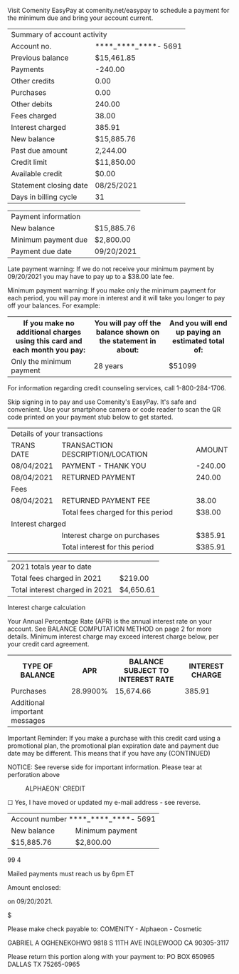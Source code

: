 Visit Comenity EasyPay at comenity.net/easypay to
schedule a payment for the minimum due and bring
your account current.

<!-- PageNumber="PAGE 1 OF 4" -->


<table>
<tr>
<td colspan="2">Summary of account activity</td>
</tr>
<tr>
<td>Account no.</td>
<td>****_****_****- 5691</td>
</tr>
<tr>
<td>Previous balance</td>
<td>$15,461.85</td>
</tr>
<tr>
<td>Payments</td>
<td>-240.00</td>
</tr>
<tr>
<td>Other credits</td>
<td>0.00</td>
</tr>
<tr>
<td>Purchases</td>
<td>0.00</td>
</tr>
<tr>
<td>Other debits</td>
<td>240.00</td>
</tr>
<tr>
<td>Fees charged</td>
<td>38.00</td>
</tr>
<tr>
<td>Interest charged</td>
<td>385.91</td>
</tr>
<tr>
<td>New balance</td>
<td>$15,885.76</td>
</tr>
<tr>
<td>Past due amount</td>
<td>2,244.00</td>
</tr>
<tr>
<td>Credit limit</td>
<td>$11,850.00</td>
</tr>
<tr>
<td>Available credit</td>
<td>$0.00</td>
</tr>
<tr>
<td>Statement closing date</td>
<td>08/25/2021</td>
</tr>
<tr>
<td>Days in billing cycle</td>
<td>31</td>
</tr>
</table>


<table>
<tr>
<td colspan="2">Payment information</td>
</tr>
<tr>
<td>New balance</td>
<td>$15,885.76</td>
</tr>
<tr>
<td>Minimum payment due</td>
<td>$2,800.00</td>
</tr>
<tr>
<td>Payment due date</td>
<td>09/20/2021</td>
</tr>
</table>


Late payment warning:
If we do not receive your minimum payment by 09/20/2021 you may
have to pay up to a $38.00 late fee.

Minimum payment warning: If you make only the minimum
payment for each period, you will pay more in interest and it will take
you longer to pay off your balances. For example:


<table>
<tr>
<th>If you make no additional charges using this card and each month you pay:</th>
<th>You will pay off the balance shown on the statement in about:</th>
<th>And you will end up paying an estimated total of:</th>
</tr>
<tr>
<td>Only the minimum payment</td>
<td>28 years</td>
<td>$51099</td>
</tr>
</table>


For information regarding credit counseling services,
call 1-800-284-1706.

Skip signing in to pay and use Comenity's EasyPay. It's safe and convenient. Use your smartphone camera or code
reader to scan the QR code printed on your payment stub below to get started.


<table>
<tr>
<td colspan="3">Details of your transactions</td>
</tr>
<tr>
<td>TRANS DATE</td>
<td>TRANSACTION DESCRIPTION/LOCATION</td>
<td>AMOUNT</td>
</tr>
<tr>
<td>08/04/2021</td>
<td>PAYMENT - THANK YOU</td>
<td>-240.00</td>
</tr>
<tr>
<td>08/04/2021</td>
<td>RETURNED PAYMENT</td>
<td>240.00</td>
</tr>
<tr>
<td>Fees</td>
<td></td>
<td></td>
</tr>
<tr>
<td>08/04/2021</td>
<td>RETURNED PAYMENT FEE</td>
<td>38.00</td>
</tr>
<tr>
<td></td>
<td>Total fees charged for this period</td>
<td>$38.00</td>
</tr>
<tr>
<td colspan="2">Interest charged</td>
<td></td>
</tr>
<tr>
<td></td>
<td>Interest charge on purchases</td>
<td>$385.91</td>
</tr>
<tr>
<td></td>
<td>Total interest for this period</td>
<td>$385.91</td>
</tr>
</table>


<table>
<tr>
<td>2021 totals year to date</td>
<td></td>
</tr>
<tr>
<td>Total fees charged in 2021</td>
<td>$219.00</td>
</tr>
<tr>
<td>Total interest charged in 2021</td>
<td>$4,650.61</td>
</tr>
</table>


Interest charge calculation

Your Annual Percentage Rate (APR) is the annual interest rate on your account. See BALANCE COMPUTATION METHOD
on page 2 for more details. Minimum interest charge may exceed interest charge below, per your credit card agreement.


<table>
<tr>
<th>TYPE OF BALANCE</th>
<th>APR</th>
<th>BALANCE SUBJECT TO INTEREST RATE</th>
<th>INTEREST CHARGE</th>
</tr>
<tr>
<td>Purchases</td>
<td>28.9900%</td>
<td>15,674.66</td>
<td>385.91</td>
</tr>
<tr>
<td>Additional important messages</td>
<td></td>
<td></td>
<td></td>
</tr>
</table>


Important Reminder: If you make a purchase with this credit card using a promotional plan, the
promotional plan expiration date and payment due date may be different. This means that if you have any
(CONTINUED)

NOTICE: See reverse side for important information.
Please tear at perforation above


<figure>

ALPHAEON'
CREDIT

</figure>


☐
Yes, I have moved or updated my
e-mail address - see reverse.


<table>
<tr>
<td colspan="2">Account number ****_****_****- 5691</td>
</tr>
<tr>
<td>New balance</td>
<td>Minimum payment</td>
</tr>
<tr>
<td>$15,885.76</td>
<td>$2,800.00</td>
</tr>
</table>


99 4

Mailed payments must reach us by 6pm ET

Amount
enclosed:

on 09/20/2021.

$

Please make check payable to:
COMENITY - Alphaeon - Cosmetic

GABRIEL A OGHENEKOHWO
9818 S 11TH AVE
INGLEWOOD CA 90305-3117

Please return this portion along with your payment to:
PO BOX 650965
DALLAS TX 75265-0965

<!-- PageFooter="44001018 00016071 5691 000280000 001588576" -->
<!-- PageBreak -->

